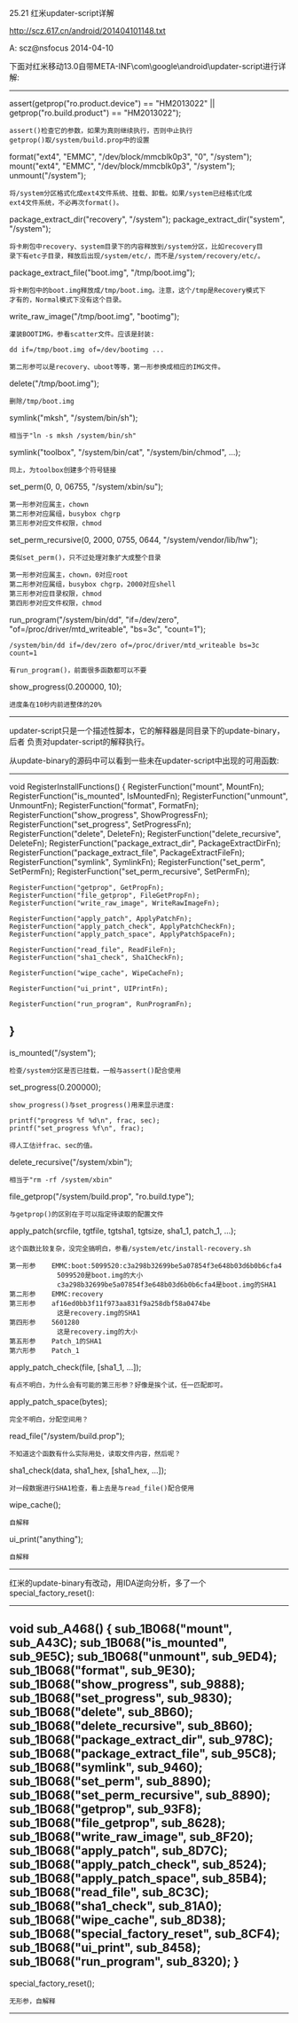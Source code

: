 25.21 红米updater-script详解

http://scz.617.cn/android/201404101148.txt

A: scz@nsfocus 2014-04-10

下面对红米移动13.0自带META-INF\com\google\android\updater-script进行详解:

--------------------------------------------------------------------------
assert(getprop("ro.product.device") == "HM2013022" || getprop("ro.build.product") == "HM2013022");

    assert()检查它的参数，如果为真则继续执行，否则中止执行
    getprop()取/system/build.prop中的设置

format("ext4", "EMMC", "/dev/block/mmcblk0p3", "0", "/system");
mount("ext4", "EMMC", "/dev/block/mmcblk0p3", "/system");
unmount("/system");

    将/system分区格式化成ext4文件系统、挂载、卸载。如果/system已经格式化成
    ext4文件系统，不必再次format()。

package_extract_dir("recovery", "/system");
package_extract_dir("system", "/system");

    将卡刷包中recovery、system目录下的内容释放到/system分区，比如recovery目
    录下有etc子目录，释放后出现/system/etc/，而不是/system/recovery/etc/。

package_extract_file("boot.img", "/tmp/boot.img");

    将卡刷包中的boot.img释放成/tmp/boot.img。注意，这个/tmp是Recovery模式下
    才有的，Normal模式下没有这个目录。

write_raw_image("/tmp/boot.img", "bootimg");

    灌装BOOTIMG，参看scatter文件。应该是封装:

    dd if=/tmp/boot.img of=/dev/bootimg ...

    第二形参可以是recovery、uboot等等，第一形参换成相应的IMG文件。

delete("/tmp/boot.img");

    删除/tmp/boot.img

symlink("mksh", "/system/bin/sh");

    相当于"ln -s mksh /system/bin/sh"

symlink("toolbox", "/system/bin/cat", "/system/bin/chmod", ...);

    同上，为toolbox创建多个符号链接

set_perm(0, 0, 06755, "/system/xbin/su");

    第一形参对应属主，chown
    第二形参对应属组，busybox chgrp
    第三形参对应文件权限，chmod

set_perm_recursive(0, 2000, 0755, 0644, "/system/vendor/lib/hw");

    类似set_perm()，只不过处理对象扩大成整个目录

    第一形参对应属主，chown，0对应root
    第二形参对应属组，busybox chgrp，2000对应shell
    第三形参对应目录权限，chmod
    第四形参对应文件权限，chmod

run_program("/system/bin/dd", "if=/dev/zero", "of=/proc/driver/mtd_writeable", "bs=3c", "count=1");

    /system/bin/dd if=/dev/zero of=/proc/driver/mtd_writeable bs=3c count=1

    有run_program()，前面很多函数都可以不要

show_progress(0.200000, 10);

    进度条在10秒内前进整体的20%
--------------------------------------------------------------------------

updater-script只是一个描述性脚本，它的解释器是同目录下的update-binary，后者
负责对updater-script的解释执行。

从update-binary的源码中可以看到一些未在updater-script中出现的可用函数:

--------------------------------------------------------------------------
void RegisterInstallFunctions() {
    RegisterFunction("mount", MountFn);
    RegisterFunction("is_mounted", IsMountedFn);
    RegisterFunction("unmount", UnmountFn);
    RegisterFunction("format", FormatFn);
    RegisterFunction("show_progress", ShowProgressFn);
    RegisterFunction("set_progress", SetProgressFn);
    RegisterFunction("delete", DeleteFn);
    RegisterFunction("delete_recursive", DeleteFn);
    RegisterFunction("package_extract_dir", PackageExtractDirFn);
    RegisterFunction("package_extract_file", PackageExtractFileFn);
    RegisterFunction("symlink", SymlinkFn);
    RegisterFunction("set_perm", SetPermFn);
    RegisterFunction("set_perm_recursive", SetPermFn);

    RegisterFunction("getprop", GetPropFn);
    RegisterFunction("file_getprop", FileGetPropFn);
    RegisterFunction("write_raw_image", WriteRawImageFn);

    RegisterFunction("apply_patch", ApplyPatchFn);
    RegisterFunction("apply_patch_check", ApplyPatchCheckFn);
    RegisterFunction("apply_patch_space", ApplyPatchSpaceFn);

    RegisterFunction("read_file", ReadFileFn);
    RegisterFunction("sha1_check", Sha1CheckFn);

    RegisterFunction("wipe_cache", WipeCacheFn);

    RegisterFunction("ui_print", UIPrintFn);

    RegisterFunction("run_program", RunProgramFn);
}
--------------------------------------------------------------------------
is_mounted("/system");

    检查/system分区是否已挂载，一般与assert()配合使用

set_progress(0.200000);

    show_progress()与set_progress()用来显示进度:

    printf("progress %f %d\n", frac, sec);
    printf("set_progress %f\n", frac);

    得人工估计frac、sec的值。

delete_recursive("/system/xbin");

    相当于"rm -rf /system/xbin"

file_getprop("/system/build.prop", "ro.build.type");

    与getprop()的区别在于可以指定待读取的配置文件

apply_patch(srcfile, tgtfile, tgtsha1, tgtsize, sha1_1, patch_1, ...);

    这个函数比较复杂，没完全搞明白，参看/system/etc/install-recovery.sh

    第一形参    EMMC:boot:5099520:c3a298b32699be5a07854f3e648b03d6b0b6cfa4
                5099520是boot.img的大小
                c3a298b32699be5a07854f3e648b03d6b0b6cfa4是boot.img的SHA1
    第二形参    EMMC:recovery
    第三形参    af16ed0bb3f11f973aa831f9a258dbf58a0474be
                这是recovery.img的SHA1
    第四形参    5601280
                这是recovery.img的大小
    第五形参    Patch_1的SHA1
    第六形参    Patch_1

apply_patch_check(file, [sha1_1, ...]);

    有点不明白，为什么会有可能的第三形参？好像是挨个试，任一匹配即可。

apply_patch_space(bytes);

    完全不明白，分配空间用？

read_file("/system/build.prop");

    不知道这个函数有什么实际用处，读取文件内容，然后呢？

sha1_check(data, sha1_hex, [sha1_hex, ...]);

    对一段数据进行SHA1检查，看上去是与read_file()配合使用

wipe_cache();

    自解释

ui_print("anything");

    自解释
--------------------------------------------------------------------------

红米的update-binary有改动，用IDA逆向分析，多了一个special_factory_reset():

--------------------------------------------------------------------------
void sub_A468()
{
  sub_1B068("mount", sub_A43C);
  sub_1B068("is_mounted", sub_9E5C);
  sub_1B068("unmount", sub_9ED4);
  sub_1B068("format", sub_9E30);
  sub_1B068("show_progress", sub_9888);
  sub_1B068("set_progress", sub_9830);
  sub_1B068("delete", sub_8B60);
  sub_1B068("delete_recursive", sub_8B60);
  sub_1B068("package_extract_dir", sub_978C);
  sub_1B068("package_extract_file", sub_95C8);
  sub_1B068("symlink", sub_9460);
  sub_1B068("set_perm", sub_8890);
  sub_1B068("set_perm_recursive", sub_8890);
  sub_1B068("getprop", sub_93F8);
  sub_1B068("file_getprop", sub_8628);
  sub_1B068("write_raw_image", sub_8F20);
  sub_1B068("apply_patch", sub_8D7C);
  sub_1B068("apply_patch_check", sub_8524);
  sub_1B068("apply_patch_space", sub_85B4);
  sub_1B068("read_file", sub_8C3C);
  sub_1B068("sha1_check", sub_81A0);
  sub_1B068("wipe_cache", sub_8D38);
  sub_1B068("special_factory_reset", sub_8CF4);
  sub_1B068("ui_print", sub_8458);
  sub_1B068("run_program", sub_8320);
}
--------------------------------------------------------------------------
special_factory_reset();

    无形参，自解释
--------------------------------------------------------------------------
